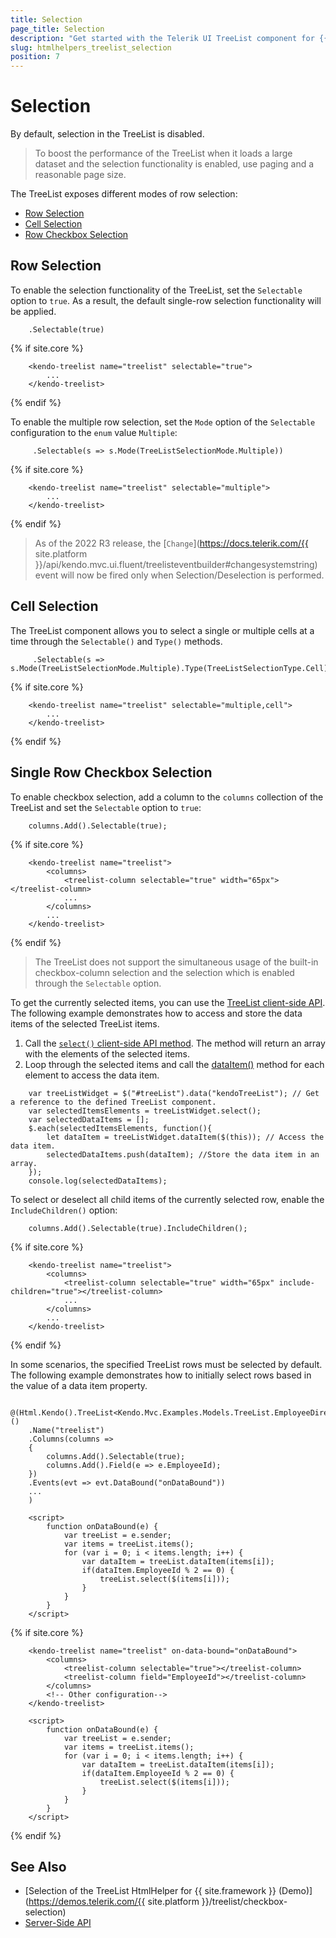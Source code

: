 ```yaml
---
title: Selection
page_title: Selection
description: "Get started with the Telerik UI TreeList component for {{ site.framework }} and learn how to configure its select functionality."
slug: htmlhelpers_treelist_selection
position: 7
---
```


# Selection

By default, selection in the TreeList is disabled.

> To boost the performance of the TreeList when it loads a large dataset and the selection functionality is enabled, use paging and a reasonable page size.

The TreeList exposes different modes of row selection:

* [Row Selection](#row-selection)
* [Cell Selection](#cell-selection)
* [Row Checkbox Selection](#single-row-checkbox-selection)

## Row Selection

To enable the selection functionality of the TreeList, set the `Selectable` option to `true`. As a result, the default single-row selection functionality will be applied.

```HtmlHelper
    .Selectable(true)
```
{% if site.core %}
```TagHelper
    <kendo-treelist name="treelist" selectable="true">
        ...
    </kendo-treelist>
```
{% endif %}

To enable the multiple row selection, set the `Mode` option of the `Selectable` configuration to the `enum` value `Multiple`:

```HtmlHelper
     .Selectable(s => s.Mode(TreeListSelectionMode.Multiple))
```
{% if site.core %}
```TagHelper
    <kendo-treelist name="treelist" selectable="multiple">
        ...
    </kendo-treelist>
```
{% endif %}

> As of the 2022 R3 release, the [`Change`](https://docs.telerik.com/{{ site.platform }}/api/kendo.mvc.ui.fluent/treelisteventbuilder#changesystemstring) event will now be fired only when Selection/Deselection is performed.

## Cell Selection

The TreeList component allows you to select a single or multiple cells at a time through the `Selectable()` and `Type()` methods.

```HtmlHelper
     .Selectable(s => s.Mode(TreeListSelectionMode.Multiple).Type(TreeListSelectionType.Cell))
```
{% if site.core %}
```TagHelper
    <kendo-treelist name="treelist" selectable="multiple,cell">
        ...
    </kendo-treelist>
```
{% endif %}

## Single Row Checkbox Selection

To enable checkbox selection, add a column to the `columns` collection of the TreeList and set the `Selectable` option to `true`:
 
```HtmlHelper
    columns.Add().Selectable(true);
```
{% if site.core %}
```TagHelper
    <kendo-treelist name="treelist">
        <columns>
            <treelist-column selectable="true" width="65px"></treelist-column>
            ...
        </columns>
        ...
    </kendo-treelist>
```
{% endif %}

> The TreeList does not support the simultaneous usage of the built-in checkbox-column selection and the selection which is enabled through the `Selectable` option.

To get the currently selected items, you can use the [TreeList client-side API](https://docs.telerik.com/kendo-ui/api/javascript/ui/treelist#methods). The following example demonstrates how to access and store the data items of the selected TreeList items.

 1. Call the [`select()` client-side API method](https://docs.telerik.com/kendo-ui/api/javascript/ui/treelist/methods/select).  The method will return an array with the elements of the selected items.
 1. Loop through the selected items and call the [dataItem()](https://docs.telerik.com/kendo-ui/api/javascript/ui/treelist/methods/dataitem) method for each element to access the data item.

```JS script
    var treeListWidget = $("#treeList").data("kendoTreeList"); // Get a reference to the defined TreeList component.
    var selectedItemsElements = treeListWidget.select();
    var selectedDataItems = [];
    $.each(selectedItemsElements, function(){
        let dataItem = treeListWidget.dataItem($(this)); // Access the data item.
        selectedDataItems.push(dataItem); //Store the data item in an array.
    });
    console.log(selectedDataItems);
```

To select or deselect all child items of the currently selected row, enable the `IncludeChildren()` option:

```HtmlHelper
    columns.Add().Selectable(true).IncludeChildren();
```
{% if site.core %}
```TagHelper
    <kendo-treelist name="treelist">
        <columns>
            <treelist-column selectable="true" width="65px" include-children="true"></treelist-column>
            ...
        </columns>
        ...
    </kendo-treelist>
```
{% endif %}

In some scenarios, the specified TreeList rows must be selected by default. The following example demonstrates how to initially select rows based in the value of a data item property.

```HtmlHelper
    @(Html.Kendo().TreeList<Kendo.Mvc.Examples.Models.TreeList.EmployeeDirectoryModel>()
    .Name("treelist")
    .Columns(columns =>
    {
        columns.Add().Selectable(true);
        columns.Add().Field(e => e.EmployeeId);
    })
    .Events(evt => evt.DataBound("onDataBound"))
    ...
    )

    <script>
        function onDataBound(e) {
            var treeList = e.sender;
            var items = treeList.items();
            for (var i = 0; i < items.length; i++) {
                var dataItem = treeList.dataItem(items[i]);
                if(dataItem.EmployeeId % 2 == 0) {
                    treeList.select($(items[i]));
                }
            }
        }
    </script>
```
{% if site.core %}
```TagHelper
    <kendo-treelist name="treelist" on-data-bound="onDataBound">
        <columns>
            <treelist-column selectable="true"></treelist-column>
            <treelist-column field="EmployeeId"></treelist-column>
        </columns>
        <!-- Other configuration-->
    </kendo-treelist>

    <script>
        function onDataBound(e) {
            var treeList = e.sender;
            var items = treeList.items();
            for (var i = 0; i < items.length; i++) {
                var dataItem = treeList.dataItem(items[i]);
                if(dataItem.EmployeeId % 2 == 0) {
                    treeList.select($(items[i]));
                }
            }
        }
    </script>
```
{% endif %}


## See Also

* [Selection of the TreeList HtmlHelper for {{ site.framework }} (Demo)](https://demos.telerik.com/{{ site.platform }}/treelist/checkbox-selection)
* [Server-Side API](/api/selection)